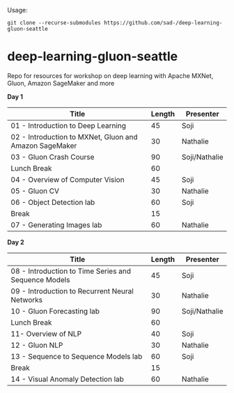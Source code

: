 Usage:

`git clone --recurse-submodules https://github.com/sad-/deep-learning-gluon-seattle`


# deep-learning-gluon-seattle

Repo for resources for workshop on deep learning with Apache MXNet, Gluon, Amazon SageMaker and more


**Day 1**

| Title                                             | Length | Presenter |
|---------------------------------------------------|--------|-----------|
| 01 - Introduction to Deep Learning | 45 | Soji |
| 02 - Introduction to MXNet, Gluon and Amazon SageMaker | 30 | Nathalie |
| 03  - Gluon Crash Course | 90 | Soji/Nathalie |
| Lunch Break | 60 |  |
| 04 - Overview of Computer Vision | 45 | Soji |
| 05 - Gluon CV | 30 | Nathalie |
| 06 - Object Detection lab                              | 60 | Soji |
| Break | 15 |  |
| 07 - Generating Images lab | 60 | Nathalie |

**Day 2**

| Title                                             | Length | Presenter |
|---------------------------------------------------|--------|-----------|
| 08 - Introduction to Time Series and Sequence Models | 45     | Soji      |
| 09 - Introduction to Recurrent Neural Networks | 30     | Nathalie |
| 10 - Gluon Forecasting lab | 90 | Soji/Nathalie |
| Lunch Break | 60    |      |
| 11- Overview of NLP                                  | 40     | Soji      |
| 12 - Gluon NLP            | 30 | Nathalie |
| 13 - Sequence to Sequence Models lab | 60    | Soji |
| Break          | 15    |      |
| 14 - Visual Anomaly Detection lab | 60    | Nathalie |

